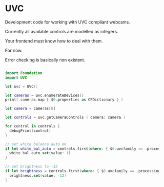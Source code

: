 # UVC

Development code for working with UVC compliant webcams.

Currently all available controls are modelled as integers.

Your frontend must know how to deal with them.

For now.

Error checking is basically non existent.

 
```swift

import Foundation
import UVC

let uvc = UVC()

let cameras = uvc.enumerateDevices()
print( cameras.map { $0.properties as CFDictionary } )

let camera = cameras[0]

let controls = uvc.getCameraControls ( camera: camera )

for control in controls {
  debugPrint(control)
}

// set white balance auto on
if let white_bal_auto = controls.first(where: { $0.uvcfamily == .processing && $0.selector.index == 0x0b }) {
  white_bal_auto.set(value: 1)
}

// set brightness to -12
if let brightness = controls.first(where: { $0.uvcfamily == .processing && $0.selector.index == 0x02 }) {
  brightness.set(value: -12)
}
```
